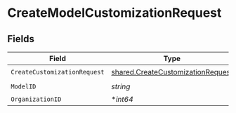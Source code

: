 # CreateModelCustomizationRequest


## Fields

| Field                                                                                         | Type                                                                                          | Required                                                                                      | Description                                                                                   |
| --------------------------------------------------------------------------------------------- | --------------------------------------------------------------------------------------------- | --------------------------------------------------------------------------------------------- | --------------------------------------------------------------------------------------------- |
| `CreateCustomizationRequest`                                                                  | [shared.CreateCustomizationRequest](../../../pkg/models/shared/createcustomizationrequest.md) | :heavy_check_mark:                                                                            | N/A                                                                                           |
| `ModelID`                                                                                     | *string*                                                                                      | :heavy_check_mark:                                                                            | N/A                                                                                           |
| `OrganizationID`                                                                              | **int64*                                                                                      | :heavy_minus_sign:                                                                            | N/A                                                                                           |